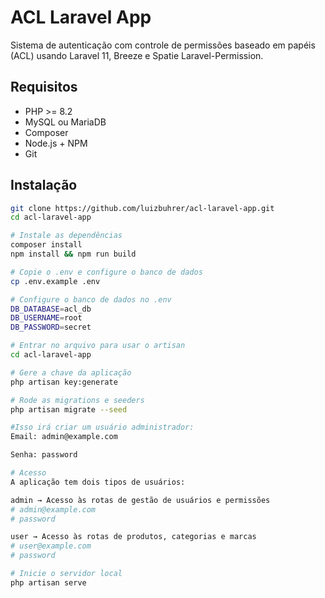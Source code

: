 # ACL Laravel App

Sistema de autenticação com controle de permissões baseado em papéis (ACL) usando Laravel 11, Breeze e Spatie Laravel-Permission.

## Requisitos

- PHP >= 8.2
- MySQL ou MariaDB
- Composer
- Node.js + NPM
- Git

## Instalação

```bash
git clone https://github.com/luizbuhrer/acl-laravel-app.git
cd acl-laravel-app

# Instale as dependências
composer install
npm install && npm run build

# Copie o .env e configure o banco de dados
cp .env.example .env

# Configure o banco de dados no .env
DB_DATABASE=acl_db
DB_USERNAME=root
DB_PASSWORD=secret

# Entrar no arquivo para usar o artisan
cd acl-laravel-app

# Gere a chave da aplicação
php artisan key:generate

# Rode as migrations e seeders
php artisan migrate --seed

#Isso irá criar um usuário administrador:
Email: admin@example.com

Senha: password

# Acesso
A aplicação tem dois tipos de usuários:

admin → Acesso às rotas de gestão de usuários e permissões
# admin@example.com
# password

user → Acesso às rotas de produtos, categorias e marcas
# user@example.com
# password

# Inicie o servidor local
php artisan serve

